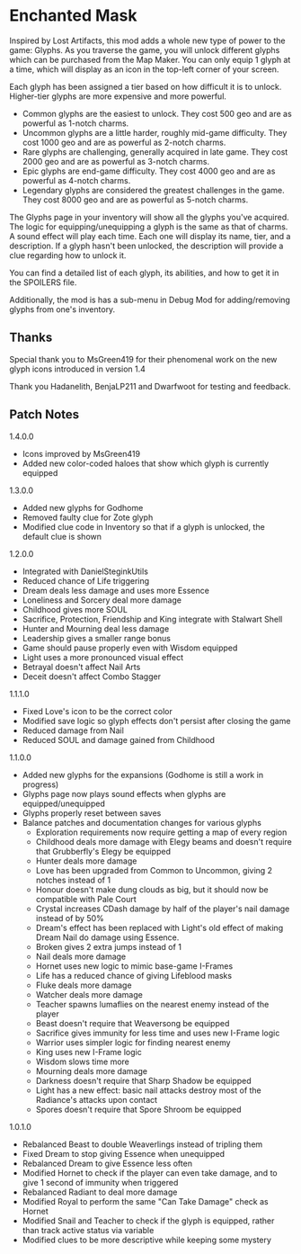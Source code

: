 # Enchanted Mask
Inspired by Lost Artifacts, this mod adds a whole new type of power to the game: Glyphs. 
As you traverse the game, you will unlock different glyphs which can be purchased from the Map Maker. 
You can only equip 1 glyph at a time, which will display as an icon in the top-left corner of your screen.

Each glyph has been assigned a tier based on how difficult it is to unlock. Higher-tier glyphs are more expensive and more powerful. 
 - Common glyphs are the easiest to unlock. They cost 500 geo and are as powerful as 1-notch charms.
 - Uncommon glyphs are a little harder, roughly mid-game difficulty. They cost 1000 geo and are as powerful as 2-notch charms.
 - Rare glyphs are challenging, generally acquired in late game. They cost 2000 geo and are as powerful as 3-notch charms.
 - Epic glyphs are end-game difficulty. They cost 4000 geo and are as powerful as 4-notch charms.
 - Legendary glyphs are considered the greatest challenges in the game. They cost 8000 geo and are as powerful as 5-notch charms.

The Glyphs page in your inventory will show all the glyphs you've acquired. 
The logic for equipping/unequipping a glyph is the same as that of charms. A sound effect will play each time.
Each one will display its name, tier, and a description. 
If a glyph hasn't been unlocked, the description will provide a clue regarding how to unlock it.

You can find a detailed list of each glyph, its abilities, and how to get it in the SPOILERS file.

Additionally, the mod is has a sub-menu in Debug Mod for adding/removing glyphs from one's inventory.

## Thanks
Special thank you to MsGreen419 for their phenomenal work on the new glyph icons introduced in version 1.4

Thank you Hadanelith, BenjaLP211 and Dwarfwoot for testing and feedback.

## Patch Notes
1.4.0.0
- Icons improved by MsGreen419
- Added new color-coded haloes that show which glyph is currently equipped

1.3.0.0
- Added new glyphs for Godhome
- Removed faulty clue for Zote glyph
- Modified clue code in Inventory so that if a glyph is unlocked, the default clue is shown

1.2.0.0
- Integrated with DanielSteginkUtils
- Reduced chance of Life triggering
- Dream deals less damage and uses more Essence
- Loneliness and Sorcery deal more damage
- Childhood gives more SOUL
- Sacrifice, Protection, Friendship and King integrate with Stalwart Shell
- Hunter and Mourning deal less damage
- Leadership gives a smaller range bonus
- Game should pause properly even with Wisdom equipped
- Light uses a more pronounced visual effect
- Betrayal doesn't affect Nail Arts
- Deceit doesn't affect Combo Stagger

1.1.1.0
- Fixed Love's icon to be the correct color
- Modified save logic so glyph effects don't persist after closing the game
- Reduced damage from Nail
- Reduced SOUL and damage gained from Childhood

1.1.0.0
- Added new glyphs for the expansions (Godhome is still a work in progress)
- Glyphs page now plays sound effects when glyphs are equipped/unequipped
- Glyphs properly reset between saves
- Balance patches and documentation changes for various glyphs
	- Exploration requirements now require getting a map of every region
	- Childhood deals more damage with Elegy beams and doesn't require that Grubberfly's Elegy be equipped
	- Hunter deals more damage
	- Love has been upgraded from Common to Uncommon, giving 2 notches instead of 1
	- Honour doesn't make dung clouds as big, but it should now be compatible with Pale Court
	- Crystal increases CDash damage by half of the player's nail damage instead of by 50%
	- Dream's effect has been replaced with Light's old effect of making Dream Nail do damage using Essence.
	- Broken gives 2 extra jumps instead of 1
	- Nail deals more damage
	- Hornet uses new logic to mimic base-game I-Frames
	- Life has a reduced chance of giving Lifeblood masks
	- Fluke deals more damage
	- Watcher deals more damage
	- Teacher spawns lumaflies on the nearest enemy instead of the player
	- Beast doesn't require that Weaversong be equipped
	- Sacrifice gives immunity for less time and uses new I-Frame logic
	- Warrior uses simpler logic for finding nearest enemy
	- King uses new I-Frame logic
	- Wisdom slows time more
	- Mourning deals more damage
	- Darkness doesn't require that Sharp Shadow be equipped
	- Light has a new effect: basic nail attacks destroy most of the Radiance's attacks upon contact
	- Spores doesn't require that Spore Shroom be equipped

1.0.1.0
- Rebalanced Beast to double Weaverlings instead of tripling them
- Fixed Dream to stop giving Essence when unequipped
- Rebalanced Dream to give Essence less often
- Modified Hornet to check if the player can even take damage, and to give 1 second of immunity when triggered
- Rebalanced Radiant to deal more damage
- Modified Royal to perform the same "Can Take Damage" check as Hornet
- Modified Snail and Teacher to check if the glyph is equipped, rather than track active status via variable
- Modified clues to be more descriptive while keeping some mystery
